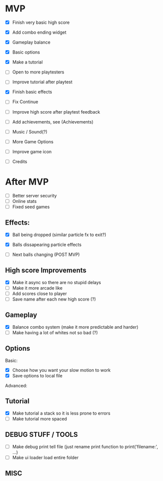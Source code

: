 MVP
====
- [x] Finish very basic high score
- [x] Add combo ending widget
- [x] Gameplay balance
- [x] Basic options
- [x] Make a tutorial

- [ ] Open to more playtesters

- [ ] Improve tutorial after playtest
- [x] Finish basic effects
- [ ] Fix Continue
- [ ] Improve high score after playtest feedback
- [ ] Add achievements, see (Achievements)
- [ ] Music / Sound(?)
- [ ] More Game Options
- [ ] Improve game icon
- [ ] Credits

After MVP
=========
- [ ] Better server security
- [ ] Online stats
- [ ] Fixed seed games

Effects:
--------
- [x] Ball being dropped (similar particle fx to exit?)
- [x] Balls dissapearing particle effects

- [ ] Next balls changing (POST MVP)


High score Improvements
-----------------------
- [x] Make it async so there are no stupid delays
- [ ] Make it more arcade like
- [ ] Add scores close to player
- [ ] Save name after each new high score (?)

Gameplay
--------
- [x] Balance combo system (make it more predictable and harder)
- [ ] Make having a lot of whites not so bad (?)

Options
-------
Basic:
- [x] Choose how you want your slow motion to work
- [x] Save options to local file

Advanced:

Tutorial
--------
- [x] Make tutorial a stack so it is less prone to errors
- [ ] Make tutorial more spaced

DEBUG STUFF / TOOLS
-------------------
- [ ] Make debug print tell file (just rename print function to print('filename:', ...)
- [ ] Make ui loader load entire folder

MISC
----

